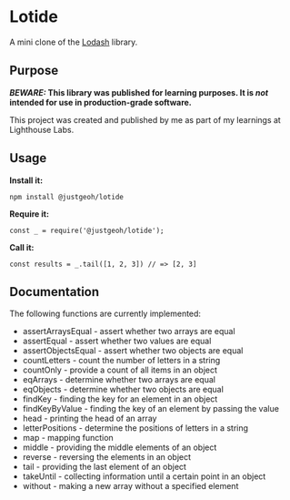 # Lotide

A mini clone of the [Lodash](https://lodash.com) library.

## Purpose

**_BEWARE:_ This library was published for learning purposes. It is _not_ intended for use in production-grade software.**

This project was created and published by me as part of my learnings at Lighthouse Labs. 

## Usage

**Install it:**

`npm install @justgeoh/lotide`

**Require it:**

`const _ = require('@justgeoh/lotide');`

**Call it:**

`const results = _.tail([1, 2, 3]) // => [2, 3]`

## Documentation

The following functions are currently implemented:


* assertArraysEqual   - assert whether two arrays are equal
* assertEqual         - assert whether two values are equal
* assertObjectsEqual  - assert whether two objects are equal
* countLetters        - count the number of letters in a string
* countOnly           - provide a count of all items in an object
* eqArrays            - determine whether two arrays are equal
* eqObjects           - determine whether two objects are equal
* findKey             - finding the key for an element in an object
* findKeyByValue      - finding the key of an element by passing the value 
* head                - printing the head of an array
* letterPositions     - determine the positions of letters in a string
* map                 - mapping function
* middle              - providing the middle elements of an object
* reverse             - reversing the elements in an object
* tail                - providing the last element of an object
* takeUntil           - collecting information until a certain point in an object
* without             - making a new array without a specified element